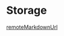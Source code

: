 # Storage

[remoteMarkdownUrl](https://raw.githubusercontent.com/nervosnetwork/muta-docs/master/docs/docs_zh/advanced/core/storage.md)

